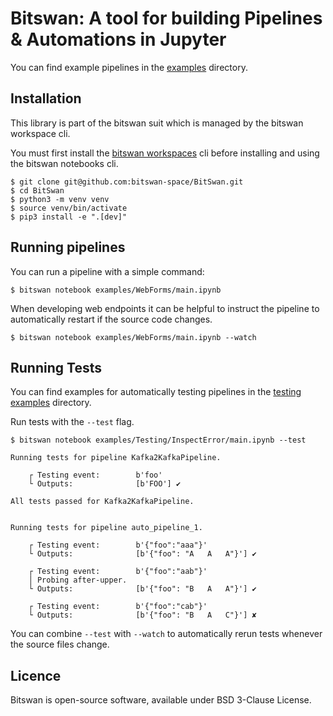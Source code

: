 Bitswan: A tool for building Pipelines & Automations in Jupyter
===============================================

You can find example pipelines in the [examples](./examples/) directory.

Installation
--------------

This library is part of the bitswan suit which is managed by the bitswan workspace cli.

You must first install the [bitswan workspaces](https://github.com/bitswan-space/bitswan-workspaces) cli before installing and using the bitswan notebooks cli.

```
$ git clone git@github.com:bitswan-space/BitSwan.git
$ cd BitSwan
$ python3 -m venv venv
$ source venv/bin/activate
$ pip3 install -e ".[dev]"
```

Running pipelines
--------------------

You can run a pipeline with a simple command:

```
$ bitswan notebook examples/WebForms/main.ipynb
```

When developing web endpoints it can be helpful to instruct the pipeline to automatically restart if the source code changes.

```
$ bitswan notebook examples/WebForms/main.ipynb --watch
```

Running Tests
----------------

You can find examples for automatically testing pipelines in the [testing examples](./examples/Testing) directory.

Run tests with the `--test` flag.

```
$ bitswan notebook examples/Testing/InspectError/main.ipynb --test

Running tests for pipeline Kafka2KafkaPipeline.

    ┌ Testing event:        b'foo'
    └ Outputs:              [b'FOO'] ✔

All tests passed for Kafka2KafkaPipeline.


Running tests for pipeline auto_pipeline_1.

    ┌ Testing event:        b'{"foo":"aaa"}'
    └ Outputs:              [b'{"foo": "A   A   A"}'] ✔

    ┌ Testing event:        b'{"foo":"aab"}'
    │ Probing after-upper.
    └ Outputs:              [b'{"foo": "B   A   A"}'] ✔

    ┌ Testing event:        b'{"foo":"cab"}'
    └ Outputs:              [b'{"foo": "B   A   C"}'] ✘
```

You can combine `--test` with `--watch` to automatically rerun tests whenever the source files change.


Licence
-------

Bitswan is open-source software, available under BSD 3-Clause License.

